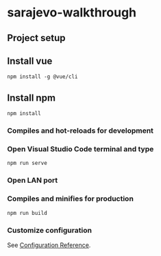 # sarajevo-walkthrough

## Project setup
## Install vue
```
npm install -g @vue/cli
```
## Install npm
```
npm install
```

### Compiles and hot-reloads for development
### Open Visual Studio Code terminal and type
```
npm run serve
```
### Open LAN port

### Compiles and minifies for production
```
npm run build
```

### Customize configuration
See [Configuration Reference](https://cli.vuejs.org/config/).
